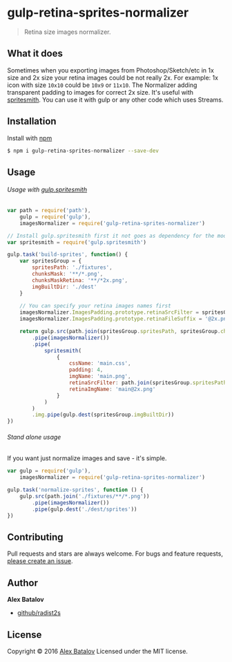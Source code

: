 # gulp-retina-sprites-normalizer

> Retina size images normalizer.

## What it does
Sometimes when you exporting images from Photoshop/Sketch/etc in 1x size and 2x size your retina images could be not really 2x.
For example: 1x icon with size <code>10x10</code> could be <code>10x9</code> or <code>11x10</code>. The Normalizer adding transparent padding to images for correct 2x size.
It's useful with [spritesmith](https://github.com/Ensighten/spritesmith). You can use it with gulp or any other code which uses Streams.

## Installation

Install with [npm](https://www.npmjs.com/)

```sh
$ npm i gulp-retina-sprites-normalizer --save-dev
```

## Usage

###### Usage with [gulp.spritesmith](https://github.com/twolfson/gulp.spritesmith)

```js
var path = require('path'),
    gulp = require('gulp'),
    imagesNormalizer = require('gulp-retina-sprites-normalizer')

// Install gulp.spritesmith first it not goes as dependency for the module
var spritesmith = require('gulp.spritesmith')

gulp.task('build-sprites', function() {
    var spritesGroup = {
        spritesPath: './fixtures',
        chunksMask: '**/*.png',
        chunksMaskRetina: '**/*2x.png',
        imgBuiltDir: './dest'
    }
    
    // You can specify your retina images names first
    imagesNormalizer.ImagesPadding.prototype.retinaSrcFilter = spritesGroup.chunksMaskRetina // default: **/*2x.png
    imagesNormalizer.ImagesPadding.prototype.retinaFileSuffix = '@2x.png' // default: @2x.png

    return gulp.src(path.join(spritesGroup.spritesPath, spritesGroup.chunksMask))
        .pipe(imagesNormalizer())
        .pipe(
            spritesmith(
                {
                    cssName: 'main.css',
                    padding: 4,
                    imgName: 'main.png',
                    retinaSrcFilter: path.join(spritesGroup.spritesPath, spritesGroup.chunksMaskRetina),
                    retinaImgName: 'main@2x.png'
                }
            )
        )
        .img.pipe(gulp.dest(spritesGroup.imgBuiltDir))
})

```


###### Stand alone usage

If you want just normalize images and save - it's simple.
```js
var gulp = require('gulp'),
    imagesNormalizer = require('gulp-retina-sprites-normalizer')

gulp.task('normalize-sprites', function () {
    gulp.src(path.join('./fixtures/**/*.png'))
        .pipe(imagesNormalizer())
        .pipe(gulp.dest('./dest/sprites'))
})
```

## Contributing
Pull requests and stars are always welcome. For bugs and feature requests, [please create an issue](https://github.com/radist2s/gulp-retina-sprites-normalizer/issues).

## Author

**Alex Batalov**

+ [github/radist2s](https://github.com/radist2s)

## License
Copyright © 2016 [Alex Batalov](http://tagart.ru)
Licensed under the MIT license.
